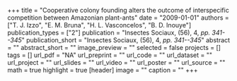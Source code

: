 +++
title = "Cooperative colony founding alters the outcome of interspecific competition between Amazonian plant-ants"
date = "2009-01-01"
authors = ["T. J. Izzo", "E. M. Bruna", "H. L. Vasconcelos", "B. D. Inouye"]
publication_types = ["2"]
publication = "Insectes Sociaux, (56), 4, _pp. 341--345_"
publication_short = "Insectes Sociaux, (56), 4, _pp. 341--345_"
abstract = ""
abstract_short = ""
image_preview = ""
selected = false
projects = []
tags = []
url_pdf = "NA"
url_preprint = ""
url_code = ""
url_dataset = ""
url_project = ""
url_slides = ""
url_video = ""
url_poster = ""
url_source = ""
math = true
highlight = true
[header]
image = ""
caption = ""
+++
